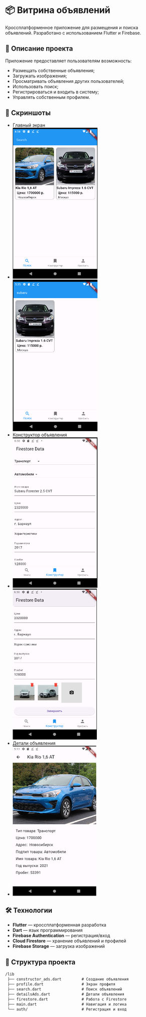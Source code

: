 # 📦 Витрина объявлений

Кроссплатформенное приложение для размещения и поиска объявлений. Разработано с использованием Flutter и Firebase.

## 🧠 Описание проекта

Приложение предоставляет пользователям возможность:

- Размещать собственные объявления;
- Загружать изображения;
- Просматривать объявления других пользователей;
- Использовать поиск;
- Регистрироваться и входить в систему;
- Управлять собственным профилем.

## 📲 Скриншоты

- Главный экран
- 
  ![Главный экран](screenshots/search.png)
  ![Главный экран](screenshots/search2.png)
- Конструктор объявления
- 
  ![Конструктор объявления](screenshots/constructor.png)
  ![Конструктор объявления](screenshots/constructor2.png)
- Детали объявления
- 
  ![Детали объявления](screenshots/carinfo.png)


## 🛠️ Технологии

- **Flutter** — кроссплатформенная разработка
- **Dart** — язык программирования
- **Firebase Authentication** — регистрация/вход
- **Cloud Firestore** — хранение объявлений и профилей
- **Firebase Storage** — загрузка изображений

## 📂 Структура проекта

```plaintext
/lib
 ├── constructor_ads.dart         # Создание объявления
 ├── profile.dart                 # Экран профиля
 ├── search.dart                  # Поиск объявлений
 ├── detailsAds.dart              # Детали объявления
 ├── firestore.dart               # Работа с Firestore
 ├── main.dart                    # Навигация и логика
 └── auth/                        # Регистрация и вход
